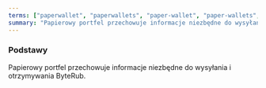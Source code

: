 ```yaml
---
terms: ["paperwallet", "paperwallets", "paper-wallet", "paper-wallets", "papierowy-portfel", "papierowego-portfela", "papierowemu-portfelowi", "papierowym-portfelu"]
summary: "Papierowy portfel przechowuje informacje niezbędne do wysyłania i otrzymywania ByteRub."
---
```


### Podstawy

Papierowy portfel przechowuje informacje niezbędne do wysyłania i otrzymywania ByteRub.
